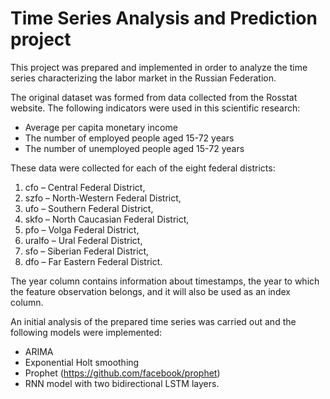 # Time Series Analysis and Prediction project

This project was prepared and implemented in order to analyze the time series characterizing the labor market in the Russian Federation.

The original dataset was formed from data collected from the Rosstat website. The following indicators were used in this scientific research: 
* Average per capita monetary income
* The number of employed people aged 15-72 years
* The number of unemployed people aged 15-72 years

These data were collected for each of the eight federal districts:
1. cfo – Central Federal District,
2. szfo – North-Western Federal District,
3. ufo – Southern Federal District,
4. skfo – North Caucasian Federal District,
5. pfo – Volga Federal District,
6. uralfo – Ural Federal District,
7. sfo – Siberian Federal District,
8. dfo – Far Eastern Federal District.

The year column contains information about timestamps, the year to
which the feature observation belongs, and it will also be used
as an index column.

An initial analysis of the prepared time series was carried out and the following models were implemented: 
* ARIMA
* Exponential Holt smoothing
* Prophet (https://github.com/facebook/prophet)
* RNN model with two bidirectional LSTM layers.

